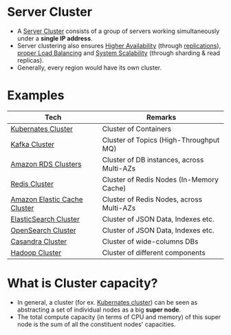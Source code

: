 # Server Cluster
- A [Server Cluster](https://www.racksolutions.com/news/blog/server-cluster-how-it-works/) consists of a group of servers working simultaneously under a **single IP address**.
- Server clustering also ensures [Higher Availability](../Reliability/HighAvailability.md) (through [replications](../../3_DatabaseServices/4_Consistency&Replication/Replication.md)), [proper Load Balancing](../LoadBalancer.md) and [System Scalability](../../3_DatabaseServices/3_ScalabilityTechniques/Readme.md) (through sharding & read replicas).
- Generally, every region would have its own cluster.

# Examples

| Tech                                                                                                     | Remarks                                   |
|----------------------------------------------------------------------------------------------------------|-------------------------------------------|
| [Kubernates Cluster](../../9_Container&OrchestrationServices/Kubernates/Readme.md)                        | Cluster of Containers                     |
| [Kafka Cluster](../../4_MessageBrokersEDA/Kafka/Readme.md)                                               | Cluster of Topics (High-Throughput MQ)    |                     
| [Amazon RDS Clusters](../../2_AWSServices/6_DatabaseServices/AmazonRDS/MultiAZDeployment.md)             | Cluster of DB instances, across Multi-AZs |
| [Redis Cluster](../../3_DatabaseServices/8_InMemory-Databases/Redis/RedisCluster.md)                     | Cluster of Redis Nodes (In-Memory Cache)  |
| [Amazon Elastic Cache Cluster](../../2_AWSServices/6_DatabaseServices/AmazonElasticCache/ClusterMode.md) | Cluster of Redis Nodes, across Multi-AZs  |
| [ElasticSearch Cluster](../../3_DatabaseServices/9_Search-Databases/ElasticSearch/Cluster.md)            | Cluster of JSON Data, Indexes etc.        |
| [OpenSearch Cluster](../../2_AWSServices/6_DatabaseServices/Search-Databases/AmazonOpenSearch.md)        | Cluster of JSON Data, Indexes etc.        |
| [Casandra Cluster](../../3_DatabaseServices/11_WideColumn-Databases/ApacheCasandra.md)                   | Cluster of wide-columns DBs               |
| [Hadoop Cluster](../../6_BigDataServices/ApacheHadoop)                                                   | Cluster of different components           |

# What is Cluster capacity?
- In general, a cluster (for ex. [Kubernates cluster](../../9_Container&OrchestrationServices/Kubernates/Readme.md)) can be seen as abstracting a set of individual nodes as a big **super node**.
- The total compute capacity (in terms of CPU and memory) of this super node is the sum of all the constituent nodes' capacities.